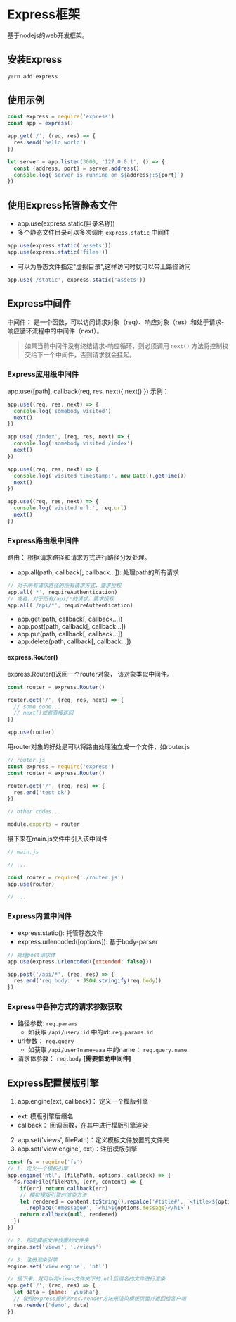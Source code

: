 # Express框架
基于nodejs的web开发框架。

## 安装Express
```js
yarn add express
```

## 使用示例
```js
const express = require('express')
const app = express()

app.get('/', (req, res) => {
  res.send('hello world')
})

let server = app.listen(3000, '127.0.0.1', () => {
  const {address, port} = server.address()
  console.log(`server is running on ${address}:${port}`)
})
```

## 使用Express托管静态文件
- app.use(express.static(目录名称))
- 多个静态文件目录可以多次调用 `express.static` 中间件
```js
app.use(express.static('assets'))
app.use(express.static('files'))
```
- 可以为静态文件指定"虚拟目录",这样访问时就可以带上路径访问
```js
app.use('/static', express.static('assets'))
```


## Express中间件
中间件： 是一个函数，可以访问请求对象（req）、响应对象（res）和处于请求-响应循环流程中的中间件（next）。
> 如果当前中间件没有终结请求-响应循环，则必须调用 `next()` 方法将控制权交给下一个中间件，否则请求就会挂起。

### Express应用级中间件
app.use([path], callback(req, res, next){ next() })
示例：
```js
app.use((req, res, next) => {
  console.log('somebody visited')
  next()
})

app.use('/index', (req, res, next) => {
  console.log('somebody visited /index')
  next()
})

app.use((req, res, next) => {
  console.log('visited timestamp:', new Date().getTime())
  next()
})

app.use((req, res, next) => {
  console.log('visited url:', req.url)
  next()
})
```

### Express路由级中间件
路由： 根据请求路径和请求方式进行路径分发处理。

- app.all(path, callback[, callback...]): 处理path的所有请求
```js
// 对于所有请求路径的所有请求方式，要求授权
app.all('*', requireAuthentication)
// 或者，对于所有/api/*的请求，要求授权
app.all('/api/*', requireAuthentication)
```
- app.get(path, callback[, callback...])
- app.post(path, callback[, callback...])
- app.put(path, callback[, callback...])
- app.delete(path, callback[, callback...])

#### express.Router()
express.Router()返回一个router对象， 该对象类似中间件。
```js
const router = express.Router()

router.get('/', (req, res, next) => {
  // some code...
  // next()或者直接返回
})

app.use(router)
```
用router对象的好处是可以将路由处理独立成一个文件，如router.js
```js
// router.js
const express = require('express')
const router = express.Router()

router.get('/', (req, res) => {
  res.end('test ok')
})

// other codes...

module.exports = router
```
接下来在main.js文件中引入该中间件
```js
// main.js

// ...

const router = require('./router.js')
app.use(router)

// ...
```

### Express内置中间件
- express.static(): 托管静态文件
- express.urlencoded([options]): 基于body-parser



```js
// 处理post请求体
app.use(express.urlencoded({extended: false}))

app.post('/api/*', (req, res) => {
  res.end('req.body:' + JSON.stringify(req.body))
})
```

### Express中各种方式的请求参数获取
- 路径参数: `req.params`
  - 如获取 `/api/user/:id` 中的id: `req.params.id`
- url参数： `req.query`
  - 如获取 `/api/user?name=aaa` 中的name： `req.query.name`
- 请求体参数： `req.body` **[需要借助中间件]**

## Express配置模版引擎
1. app.engine(ext, callback)： 定义一个模版引擎
  - ext: 模版引擎后缀名
  - callback： 回调函数，在其中进行模版引擎渲染
2. app.set('views', filePath)：定义模板文件放置的文件夹
3. app.set('view engine', ext)：注册模版引擎



```js
const fs = require('fs')
// 1. 定义一个模板引擎
app.engine('ntl', (filePath, options, callback) => {
  fs.readFile(filePath, (err, content) => {
    if(err) return callback(err)
    // 模拟模版引擎的渲染方法
    let rendered = content.toString().repalce('#title#', `<title>${options.title}</title>`)
      .replace('#message#', `<h1>${options.message}</h1>`)
    return callback(null, rendered)
  })
})

// 2. 指定模板文件放置的文件夹
engine.set('views', './views')

// 3. 注册渲染引擎
engine.set('view engine', 'ntl')

// 接下来，就可以将views文件夹下的.ntl后缀名的文件进行渲染
app.get('/', (req, res) => {
  let data = {name: 'yuusha'}
  // 使用express提供的res.render方法来渲染模板页面并返回给客户端
  res.render('demo', data) 
})
```